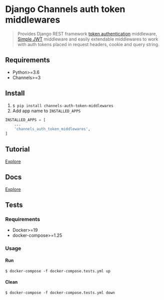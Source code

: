 # Django Channels auth token middlewares

> Provides Django REST framework [token authentication](https://www.django-rest-framework.org/api-guide/authentication/#tokenauthentication) middleware, [Simple JWT](https://django-rest-framework-simplejwt.readthedocs.io/en/latest/index.html) middleware and easily extendable middlewares to work with auth tokens placed in request headers, cookie and query string.


## Requirements
- Python>=3.6
- Channels>=3


## Install
1. `$ pip install channels-auth-token-middlewares`
2. Add app name to `INSTALLED_APPS`
```python
INSTALLED_APPS = [
    ...
    'channels_auth_token_middlewares',
]
```

## Tutorial
[Explore](tutorial)


## Docs
[Explore](docs)


## Tests

### Requirements
- Docker>=19
- docker-compose>=1.25

### Usage

#### Run
`$ docker-compose -f docker-compose.tests.yml up`

#### Clean
`$ docker-compose -f docker-compose.tests.yml down`
